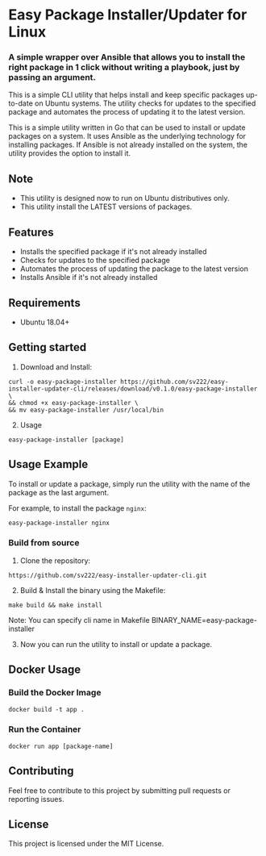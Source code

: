 # Easy Package Installer/Updater for Linux 
### A simple wrapper over Ansible that allows you to install the right package in 1 click without writing a playbook, just by passing an argument.

This is a simple CLI utility that helps install and keep specific packages up-to-date on Ubuntu systems. The utility checks for updates to the specified package and automates the process of updating it to the latest version.

This is a simple utility written in Go that can be used to install or update packages on a system. It uses Ansible as the underlying technology for installing packages. If Ansible is not already installed on the system, the utility provides the option to install it.

## Note

- This utility is designed now to run on Ubuntu distributives only.
- This utility install the LATEST versions of packages.

## Features

- Installs the specified package if it's not already installed
- Checks for updates to the specified package
- Automates the process of updating the package to the latest version
- Installs Ansible if it's not already installed

## Requirements

- Ubuntu 18.04+

## Getting started

1. Download and Install:
```shell
curl -o easy-package-installer https://github.com/sv222/easy-installer-updater-cli/releases/download/v0.1.0/easy-package-installer \
&& chmod +x easy-package-installer \
&& mv easy-package-installer /usr/local/bin
```

2. Usage
```shell
easy-package-installer [package]
```

## Usage Example

To install or update a package, simply run the utility with the name of the package as the last argument.

For example, to install the package `nginx`:

```shell
easy-package-installer nginx
```

### Build from source

1. Clone the repository:

```shell
https://github.com/sv222/easy-installer-updater-cli.git
```

2. Build & Install the binary using the Makefile:

```shell
make build && make install
```

Note:
You can specify cli name in Makefile
BINARY_NAME=easy-package-installer

3. Now you can run the utility to install or update a package.

## Docker Usage

### Build the Docker Image

```shell
docker build -t app .
```

### Run the Container

```shell
docker run app [package-name]
```

## Contributing

Feel free to contribute to this project by submitting pull requests or reporting issues.

## License

This project is licensed under the MIT License.
